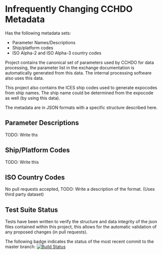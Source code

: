 Infrequently Changing CCHDO Metadata
====================================
Has the following metadata sets:

* Parameter Names/Descriptions
* Ship/platform codes
* ISO Alpha-2 and ISO Alpha-3 country codes

Project contains the canonical set of parameters used by CCHDO for data
processing, the parameter list in the exchange documentation is
automatically generated from this data. The internal processing software
also uses this data.

This project also contains the ICES ship codes used to generate
expocodes from ship names. The ship name could be determined from the
expocode as well (by using this data).

The metadata are in JSON formats with a specific structure described
here.

Parameter Descriptions
---------------------
TODO: Write ths

Ship/Platform Codes
-------------------
TODO: Write this


ISO Country Codes
-----------------
No pull requests accepted, TODO: Write a description of the format.
(Uses third party dataset)

Test Suite Status
-----------------
Tests have been written to verify the structure and data integrity of
the json files contained within this project, this allows for the
automatic validation of any proposed changes (in pull requests).

The following badge indicates the status of the most recent commit to
the master branch:
[![Build Status](https://travis-ci.org/cchdo/hdo-metadata.svg?branch=master)](https://travis-ci.org/cchdo/hdo-metadata)
